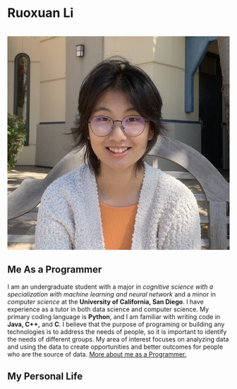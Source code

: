 # Ruoxuan Li #

<br />![image](Ruoxuan_Li.png) <br />
## Me As a Programmer
I am an undergraduate student with a major in *cognitive science with a specialization with machine learning and neural network* and a minor in *computer science* at the __University of California, San Diego__. I have experience as a tutor in both data science and computer science. My primary coding language is __Python__, and I am familiar with writing code in __Java, C++,__ and __C__. I believe that the purpose of programing or building any technologies is to address the needs of people, so it is important to identify the needs of different groups. My area of interest focuses on analyzing data and using the data to create opportunities and better outcomes for people who are the source of data. [More about me as a Programmer.](https://www.linkedin.com/in/ruoxuan-li-b5386b66/) <br />


## My Personal Life


